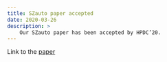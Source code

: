 ```yaml
---
title: SZauto paper accepted
date: 2020-03-26
description: >
    Our SZauto paper has been accepted by HPDC’20.
---
```



Link to the <a href="https://dl.acm.org/doi/abs/10.1145/3369583.3392688">paper</a>
